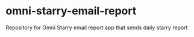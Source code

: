 # omni-starry-email-report
Repository for Omni Starry email report app that sends daily starry report 
